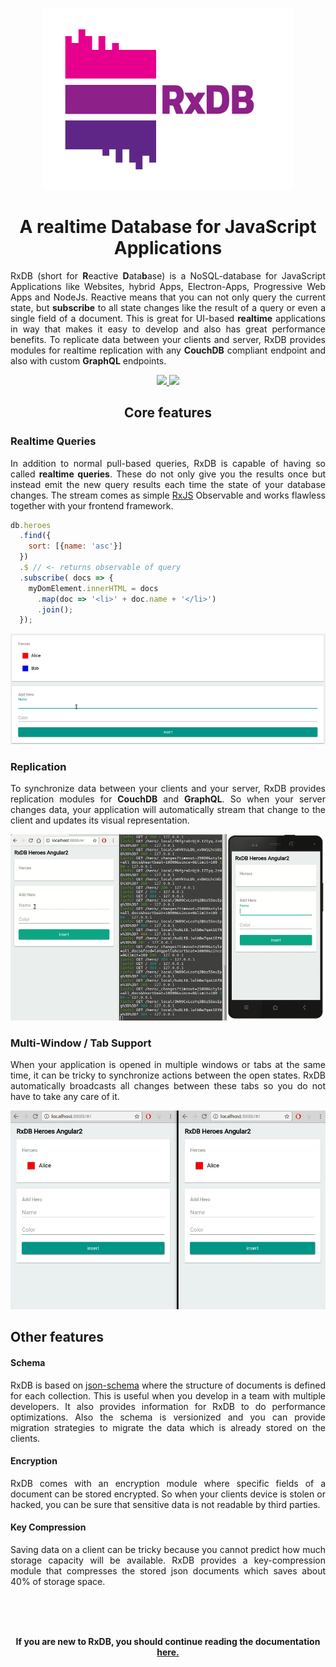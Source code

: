 <p align="center">
  <a href="https://github.com/pubkey/rxdb">
    <img src="./files/logo/logo_text.svg" width="400px" />
  </a>
</p>

<h1 align="center">
  <strong>A realtime Database for JavaScript Applications</strong>
</h1>
<p align="justify">
  RxDB (short for <b>R</b>eactive <b>D</b>ata<b>b</b>ase) is a NoSQL-database for JavaScript Applications like Websites, hybrid Apps, Electron-Apps, Progressive Web Apps and NodeJs.
  Reactive means that you can not only query the current state, but <b>subscribe</b> to all state changes like the result of a query or even a single field of a document.
  This is great for UI-based <b>realtime</b> applications in way that makes it easy to develop and also has great performance benefits. To replicate data between your clients and server, RxDB provides modules for realtime replication with any <b>CouchDB</b> compliant endpoint and also with custom <b>GraphQL</b> endpoints.
</p>

<p align="center">
  <a href="https://discord.gg/YcNq8v7J">
    <img src="https://cdn.rawgit.com/pubkey/rxdb/master/docs-src/files/discord.svg" />
  </a>
  <a href="https://twitter.com/rxdbjs">
    <img src="https://cdn.rawgit.com/pubkey/rxdb/4e7dd18f/docs/files/twitter_follow.png" width="111px" />
  </a>
<!--  <a href="https://www.patreon.com/rxdb">
    <img src="https://cdn.rawgit.com/pubkey/rxdb/4e7dd18f/docs/files/icons/patreon.png" width="111px" />
  </a> -->
</p>


<h2 align="center">
  <strong>Core features</strong>
</h2>


<h3>
  <strong>Realtime Queries</strong>
</h3>

<p align="justify">
In addition to normal pull-based queries, RxDB is capable of having so called <b>realtime queries</b>. These do not only give you the results once but instead emit the new query results each time the state of your database changes.
The stream comes as simple <a href="https://github.com/ReactiveX/rxjs" target="_blank">RxJS</a> Observable and works flawless together with your frontend framework.
</p>

```javascript
db.heroes
  .find({
    sort: [{name: 'asc'}]
  })
  .$ // <- returns observable of query
  .subscribe( docs => {
    myDomElement.innerHTML = docs
      .map(doc => '<li>' + doc.name + '</li>')
      .join();
  });
```

![reactive.gif](./files/reactive.gif)


<h3>
  <strong>Replication</strong>
</h3>

<p align="justify">
  To synchronize data between your clients and your server, RxDB provides replication modules for <b>CouchDB</b> and <b>GraphQL</b>. So when your server changes data, your application will automatically stream that change to the client and updates its visual representation.
</p>

<img src="./files/sync.gif" />





<h3>
  <strong>Multi-Window / Tab Support</strong>
</h3>

<p align="justify">
  When your application is opened in multiple windows or tabs at the same time, it can be tricky to synchronize actions between the open states. RxDB automatically broadcasts all changes between these tabs so you do not have to take any care of it.
</p>

<center>
  <img src="./files/multiwindow.gif" />
</center>


<h2>
  <strong>Other features</strong>
</h2>

<h4>
  <strong>Schema</strong>
</h4>

<p align="justify">
  RxDB is based on <a href="https://json-schema.org/">json-schema</a> where the structure of documents is defined for each collection. This is useful when you develop in a team with multiple developers. It also provides information for RxDB to do performance optimizations. Also the schema is versionized and you can provide migration strategies to migrate the data which is already stored on the clients.
</p>

<h4>
  <strong>Encryption</strong>
</h4>

<p align="justify">
  RxDB comes with an encryption module where specific fields of a document can be stored encrypted. So when your clients device is stolen or hacked, you can be sure that sensitive data is not readable by third parties.
</p>

<h4>
  <strong>Key Compression</strong>
</h4>
<p align="justify">
  Saving data on a client can be tricky because you cannot predict how much storage capacity will be available. RxDB provides a key-compression module that compresses the stored json documents which saves about 40% of storage space.
</p>


<br/><br/><br/>
<p align="center">
    <b>If you are new to RxDB, you should continue reading the documentation <a href="./install.html">here.</a></b>
</p>
